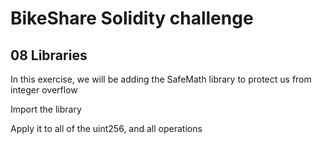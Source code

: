 # BikeShare Solidity challenge

## 08 Libraries

In this exercise, we will be adding the SafeMath library to protect us from integer overflow


Import the library

Apply it to all of the uint256, and all operations

